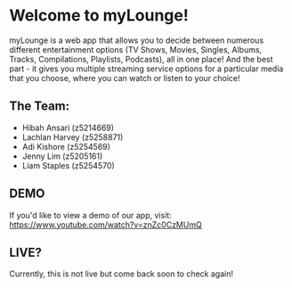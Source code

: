 # Welcome to myLounge!
myLounge is a web app that allows you to decide between numerous different entertainment options (TV Shows, Movies, Singles, Albums, Tracks, Compilations, Playlists, Podcasts), all in one place! And the best part - it gives you multiple streaming service options for a particular media that you choose, where you can watch or listen to your choice! 

## The Team:
* Hibah Ansari (z5214669)
* Lachlan Harvey (z5258871)
* Adi Kishore (z5254569)
* Jenny Lim (z5205161)
* Liam Staples (z5254570)

## DEMO
If you'd like to view a demo of our app, visit:
https://www.youtube.com/watch?v=znZc0CzMUmQ

## LIVE?
Currently, this is not live but come back soon to check again!

